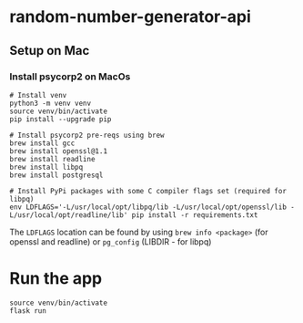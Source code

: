 # random-number-generator-api

## Setup on Mac
### Install psycorp2 on MacOs
```
# Install venv
python3 -m venv venv
source venv/bin/activate
pip install --upgrade pip

# Install psycorp2 pre-reqs using brew
brew install gcc
brew install openssl@1.1
brew install readline
brew install libpq
brew install postgresql

# Install PyPi packages with some C compiler flags set (required for libpq)
env LDFLAGS='-L/usr/local/opt/libpq/lib -L/usr/local/opt/openssl/lib -L/usr/local/opt/readline/lib' pip install -r requirements.txt
```

The `LDFLAGS` location can be found by using `brew info <package>` (for openssl and readline) or `pg_config` (LIBDIR - for libpq)


# Run the app
```
source venv/bin/activate
flask run
```
